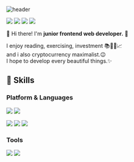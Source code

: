 ![header](https://capsule-render.vercel.app/api?type=waving&color=gradient&height=300&section=header&text=Welcome!&fontSize=90&desc=%20Namjun's%20Github%20profile&descAlign=60&descAlignY=65)



<a href="https://mail.google.com/mail/u/0/#inbox" target="_blank"><img src="https://img.shields.io/badge/wrasf175@gmail.com-EA4335?style=flat-square&logo=Gmail&logoColor=white"/></a> <a href="https://www.linkedin.com/in/kim-namjun-a655181ab/" target="_blank"> <img src="https://img.shields.io/badge/Adrian Kim-0A66C2?style=flat-square&logo=LinkedIn&logoColor=white"/></a> <a href="https://www.instagram.com/learnupeveryday/" target="_blank"><img src="https://img.shields.io/badge/@learnupeveryday-E4405F?style=flat-square&logo=Instagram&logoColor=white"/></a> <a href="https://www.notion.so/adrian96/Adrian-a21ff13a9752477fadccaf863142149e" target="_blank"><img src="https://img.shields.io/badge/Adrian-000000?style=flat-square&logo=Notion&logoColor=white"/></a>    
   
   
   
👋 Hi there! I'm **junior frontend web developer.** 👶

I enjoy reading, exercising, investment 📚🏋️‍♀️📈   
and i also cryptocurrency maximalist.😉   
I hope to develop every beautiful things.✨   
   
   
   
## 💪 Skills   


### Platform & Languages   


<img src="https://img.shields.io/badge/React-61DAFB?style=flat-square&logo=React&logoColor=white"/> <img src="https://img.shields.io/badge/Vue.js-4FC08D?style=flat-square&logo=Vue.js&logoColor=white"/>      

<img src="https://img.shields.io/badge/JavaScript-F7DF1E?style=flat-square&logo=JavaScript&logoColor=black"/> <img src="https://img.shields.io/badge/Sass-CC6699?style=flat-square&logo=Sass&logoColor=white"/> <img src="https://img.shields.io/badge/Python-3776AB?style=flat-square&logo=Python&logoColor=white"/>


### Tools   


<img src="https://img.shields.io/badge/Git-F05032?style=flat-square&logo=Git&logoColor=white"/> <img src="https://img.shields.io/badge/VScode-007ACC?style=flat-square&logo=Visual Studio Code&logoColor=white"/>    


   
